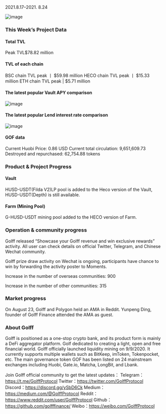 2021.8.17–2021. 8.24

![image](http://docs.golff.com/blog/page/9.png)

### This Week’s Project Data

#### Total TVL

Peak TVL$78.82 million

#### TVL of each chain

BSC chain TVL peak 丨 $59.98 million
HECO chain TVL peak 丨 $15.33 million
ETH chain TVL peak | $5.71 million

#### The latest popular Vault APY comparison

![image](http://docs.golff.com/blog/page/10.png)

#### The latest popular Lend interest rate comparison

![image](http://docs.golff.com/blog/page/11.png)

#### GOF data

Current Huobi Price: 0.86 USD
Current total circulation: 9,651,609.73
Destroyed and repurchased: 62,754.88 tokens

### Product & Project Progress

#### Vault

HUSD-USDT(Filda V2)LP pool is added to the Heco version of the Vault, HUSD-USDT(Depth) is still available.

#### Farm (Mining Pool)

G-HUSD-USDT mining pool added to the HECO version of Farm.

### Operation & community progress

Golff released “Showcase your Golff revenue and win exclusive rewards” activity. All user can check details on official Twitter, Telegram, and Chinese Wechat community.

Golff prize draw activity on Wechat is ongoing, participants have chance to win by forwarding the activity poster to Moments.

Increase in the number of overseas communities: 900

Increase in the number of other communities: 315

### Market progress

On August 23, Golff and Polygon held an AMA in Reddit. Yunpeng Ding, founder of Golff Finance attended the AMA as guest.

### About Golff

Golff is positioned as a one-stop crypto bank, and its product form is mainly a DeFi aggregator platform. Golf dedicated to creating a light, open and free financial world. Golff officially launched liquidity mining on 9/9/2020. It currently supports multiple wallets such as BitKeep, imToken, Tokenpocket, etc. The main governance token GOF has been listed on 24 mainstream exchanges including Huobi, Gate.io, Matcha, LongBit, and Lbank.

Join Golff official community to get the latest updates：
Telegram：https://t.me/GolffProtocol
Twitter：https://twitter.com/GolffProtocol
Discord：https://discord.gg/ySbD6Ck
Medium：https://medium.com/@GolffProtocol
Reddit：https://www.reddit.com/user/GolffProtocol
Github：https://github.com/golfffinance/
Weibo：https://weibo.com/GolffProtocol